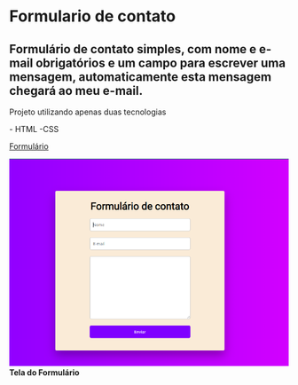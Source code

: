 # Formulario de contato

<h2> Formulário de contato simples, com nome e e-mail obrigatórios e um campo para escrever uma mensagem, automaticamente esta mensagem chegará ao meu e-mail. </h2>
<p> Projeto utilizando apenas duas tecnologias</p>
- HTML
-CSS
<p><a href="https://formulario-contato-denys.netlify.app/">Formulário</a></p>

<img src="https://github.com/DenysDelfino/Formul-rio/blob/master/formulario%20contato.png"> 
<b>Tela do Formulário</b>
